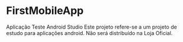 # FirstMobileApp
Aplicação Teste Android Studio
Este projeto refere-se a um projeto de estudo para aplicações android. Não será distribuído na Loja Oficial.
